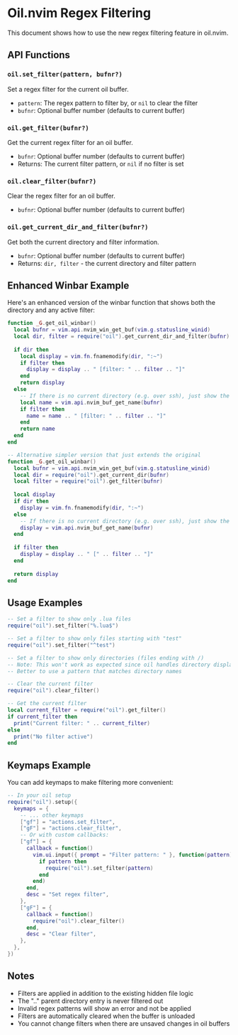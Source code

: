 # Oil.nvim Regex Filtering

This document shows how to use the new regex filtering feature in oil.nvim.

## API Functions

### `oil.set_filter(pattern, bufnr?)`
Set a regex filter for the current oil buffer.
- `pattern`: The regex pattern to filter by, or `nil` to clear the filter
- `bufnr`: Optional buffer number (defaults to current buffer)

### `oil.get_filter(bufnr?)`
Get the current regex filter for an oil buffer.
- `bufnr`: Optional buffer number (defaults to current buffer)
- Returns: The current filter pattern, or `nil` if no filter is set

### `oil.clear_filter(bufnr?)`
Clear the regex filter for an oil buffer.
- `bufnr`: Optional buffer number (defaults to current buffer)

### `oil.get_current_dir_and_filter(bufnr?)`
Get both the current directory and filter information.
- `bufnr`: Optional buffer number (defaults to current buffer)
- Returns: `dir, filter` - the current directory and filter pattern

## Enhanced Winbar Example

Here's an enhanced version of the winbar function that shows both the directory and any active filter:

```lua
function _G.get_oil_winbar()
  local bufnr = vim.api.nvim_win_get_buf(vim.g.statusline_winid)
  local dir, filter = require("oil").get_current_dir_and_filter(bufnr)
  
  if dir then
    local display = vim.fn.fnamemodify(dir, ":~")
    if filter then
      display = display .. " [filter: " .. filter .. "]"
    end
    return display
  else
    -- If there is no current directory (e.g. over ssh), just show the buffer name
    local name = vim.api.nvim_buf_get_name(bufnr)
    if filter then
      name = name .. " [filter: " .. filter .. "]"
    end
    return name
  end
end

-- Alternative simpler version that just extends the original
function _G.get_oil_winbar()
  local bufnr = vim.api.nvim_win_get_buf(vim.g.statusline_winid)
  local dir = require("oil").get_current_dir(bufnr)
  local filter = require("oil").get_filter(bufnr)
  
  local display
  if dir then
    display = vim.fn.fnamemodify(dir, ":~")
  else
    -- If there is no current directory (e.g. over ssh), just show the buffer name
    display = vim.api.nvim_buf_get_name(bufnr)
  end
  
  if filter then
    display = display .. " [" .. filter .. "]"
  end
  
  return display
end
```

## Usage Examples

```lua
-- Set a filter to show only .lua files
require("oil").set_filter("%.lua$")

-- Set a filter to show only files starting with "test"
require("oil").set_filter("^test")

-- Set a filter to show only directories (files ending with /)
-- Note: This won't work as expected since oil handles directory display differently
-- Better to use a pattern that matches directory names

-- Clear the current filter
require("oil").clear_filter()

-- Get the current filter
local current_filter = require("oil").get_filter()
if current_filter then
  print("Current filter: " .. current_filter)
else
  print("No filter active")
end
```

## Keymaps Example

You can add keymaps to make filtering more convenient:

```lua
-- In your oil setup
require("oil").setup({
  keymaps = {
    -- ... other keymaps
    ["gf"] = "actions.set_filter",
    ["gF"] = "actions.clear_filter",
    -- Or with custom callbacks:
    ["gf"] = {
      callback = function()
        vim.ui.input({ prompt = "Filter pattern: " }, function(pattern)
          if pattern then
            require("oil").set_filter(pattern)
          end
        end)
      end,
      desc = "Set regex filter",
    },
    ["gF"] = {
      callback = function()
        require("oil").clear_filter()
      end,
      desc = "Clear filter",
    },
  },
})
```

## Notes

- Filters are applied in addition to the existing hidden file logic
- The ".." parent directory entry is never filtered out
- Invalid regex patterns will show an error and not be applied
- Filters are automatically cleared when the buffer is unloaded
- You cannot change filters when there are unsaved changes in oil buffers
